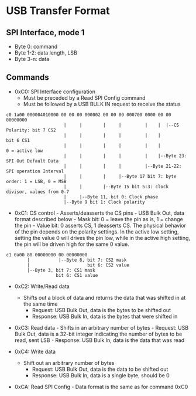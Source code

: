 # USB Transfer Format
## SPI Interface, mode 1
- Byte 0: command
- Byte 1-2: data length, LSB
- Byte 3-n: data

## Commands
- 0xC0: SPI Interface configuration
	- Must be preceded by a Read SPI Config command
	- Must be followed by a USB BULK IN request to receive the status
```
c0 1a00 000004010000 00 00 00 000002 00 00 80 000700 0000 00 00 00000000
                      |     |        |     |         |    |  |--CS Polarity: bit 7 CS2
                      |     |        |     |         |    |                  bit 6 CS1
                      |     |        |     |         |    |                  0 = active low
                      |     |        |     |         |    |--Byte 23: SPI Out Default Data
                      |     |        |     |         |--Byte 21-22: SPI operation Interval
                      |     |        |     |--Byte 17 bit 7: byte order: 1 = LSB, 0 = MSB
                      |     |        |--Byte 15 bit 5:3: clock divisor, values from 0-7
                      |     |--Byte 11, bit 0: Clock phase
                      |--Byte 9 bit 1: Clock polarity
```
- 0xC1: CS control
        - Asserts/deasserts the CS pins
        - USB Bulk Out, data format described below
        - Mask bit: 0 = leave the pin as is, 1 = change the pin
        - Value bit: 0 asserts CS, 1 deasserts CS. The physical behavior of
          the pin depends on the polarity settings. In the active low setting,
          setting the value 0 will drives the pin low, while in the active high
          setting, the pin will be driven high for the same 0 value.
```
c1 0a00 80 00000000 00 00000000
        |           |--Byte 8, bit 7: CS2 mask
        |                      bit 6: CS2 value
        |--Byte 3, bit 7: CS1 mask
                   bit 6: CS1 value
```

- 0xC2: Write/Read data
	- Shifts out a block of data and returns the data that was shifted in at
the same time
        - Request: USB Bulk Out, data is the bytes to be shifted out
        - Response: USB Bulk In, data is the bytes that were shifted in

- 0xC3: Read data
        - Shifts in an arbitrary number of bytes
        - Request: USB Bulk Out, data is a 32-bit integer indicating the number
          of bytes to be read, sent LSB
        - Response: USB Bulk In, data is the data that was read

- 0xC4: Write data
	- Shift out an arbitrary number of bytes
        - Request: USB Bulk Out, data is the data to be shifted out
        - Response: USB Bulk In, data is a single byte, should be 0

- 0xCA: Read SPI Config
        - Data format is the same as for command 0xC0
